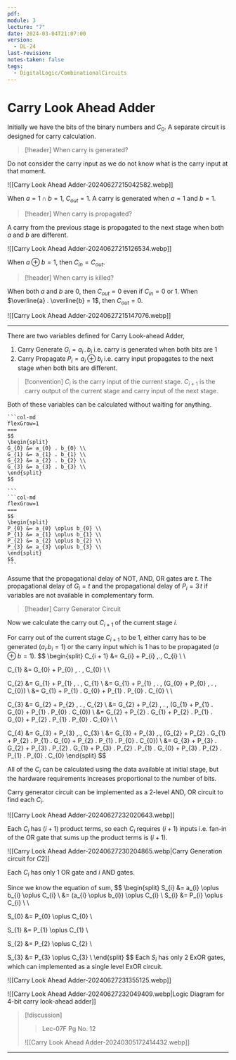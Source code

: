 ```yaml
---
pdf: 
module: 3
lecture: "7"
date: 2024-03-04T21:07:00
version:
  - DL-24
last-revision: 
notes-taken: false
tags:
  - DigitalLogic/CombinationalCircuits
---
```

# Carry Look Ahead Adder

Initially we have the bits of the binary numbers and $C_{0}$. A separate circuit is designed for carry calculation.

> [!header] When carry is generated?

Do not consider the carry input as we do not know what is the carry input at that moment.

![[Carry Look Ahead Adder-20240627215042582.webp]]

When $a = 1 \cap b = 1$, $C_{out} = 1$.
A carry is generated when $a = 1$ and $b = 1$.

> [!header] When carry is propagated?

A carry from the previous stage is propagated to the next stage when both $a$ and $b$ are different.

![[Carry Look Ahead Adder-20240627215126534.webp]]

When $a \oplus b = 1$, then $C_{in} = C_{out}$.

> [!header] When carry is killed?

When both $a$ and $b$ are $0$, then $C_{out} = 0$ even if $C_{in} = 0$ or $1$.
When $\overline{a} . \overline{b} = 1$, then $C_{out} = 0$.

![[Carry Look Ahead Adder-20240627215147076.webp]]

---

There are two variables defined for Carry Look-ahead Adder,
1. Carry Generate $G_i = a_i \,.\, b_i$ i.e. carry is generated when both bits are 1
2. Carry Propagate $P_i = a_i \oplus b_i$ i.e. carry input propagates to the next stage when both bits are different.

> [!convention] 
> $C_{i}$ is the carry input of the current stage.
> $C_{i + 1}$ is the carry output of the current stage and carry input of the next stage.

Both of these variables can be calculated without waiting for anything.
````col
```col-md
flexGrow=1
===
$$
\begin{split}
G_{0} &= a_{0} . b_{0} \\
G_{1} &= a_{1} . b_{1} \\
G_{2} &= a_{2} . b_{2} \\
G_{3} &= a_{3} . b_{3} \\
\end{split}
$$

```
```col-md
flexGrow=1
===
$$
\begin{split}
P_{0} &= a_{0} \oplus b_{0} \\
P_{1} &= a_{1} \oplus b_{1} \\
P_{2} &= a_{2} \oplus b_{2} \\
P_{3} &= a_{3} \oplus b_{3} \\
\end{split}
$$
```
````
Assume that the propagational delay of NOT, AND, OR gates are $t$.
The propagational delay of $G_{i} = t$ and the propagational delay of $P_{i} = 3\,t$ if variables are not available in complementary form.

> [!header] Carry Generator Circuit

Now we calculate the carry out $C_{i + 1}$ of the current stage $i$.

For carry out of the current stage $C_{i + 1}$ to be $1$, either carry has to be generated ($a_{i} . b_{i} = 1$) or the carry input which is $1$ has to be propagated ($a \oplus b = 1$).
$$
\begin{split}
C_{i + 1} 
&= G_{i} + P_{i} \,.\, C_{i} \\ \\

C_{1} 
&= G_{0} + P_{0} \, . \, C_{0} \\ \\

C_{2} 
&= G_{1} + P_{1} \, . \, C_{1} \\
&= G_{1} + P_{1} \, . \, (G_{0} + P_{0} \, . \, C_{0}) \\
&= G_{1} + P_{1} . G_{0} + P_{1} . P_{0} . C_{0} \\ \\

C_{3}
&= G_{2} + P_{2} \, . \, C_{2} \\
&= G_{2} + P_{2} \, . \, (G_{1} + P_{1} . G_{0} + P_{1} . P_{0} . C_{0}) \\
&= G_{2} + P_{2} . G_{1} + P_{2} . P_{1} . G_{0} + P_{2} . P_{1} . P_{0} . C_{0} \\ \\

C_{4}
&= G_{3} + P_{3} \,.\, C_{3} \\
&= G_{3} + P_{3} \,.\, (G_{2} + P_{2} . G_{1} + P_{2} . P_{1} . G_{0} + P_{2} . P_{1} . P_{0} . C_{0}) \\
&= G_{3} + P_{3} . G_{2} + P_{3} . P_{2} . G_{1} + P_{3} . P_{2} . P_{1} . G_{0} + P_{3} . P_{2} . P_{1} . P_{0} . C_{0}
\end{split}
$$

All of the $C_{i}$ can be calculated using the data available at initial stage, but the hardware requirements increases proportional to the number of bits.

Carry generator circuit can be implemented as a 2-level AND, OR circuit to find each $C_{i}$.

![[Carry Look Ahead Adder-20240627232020643.webp]]

Each $C_{i}$ has $(i + 1)$ product terms, so each $C_{i}$ requires $(i + 1)$ inputs i.e. fan-in of the OR gate that sums up the product terms is $(i + 1)$.

![[Carry Look Ahead Adder-20240627230204865.webp|Carry Generation circuit for $C2$]]

Each $C_{i}$ has only 1 OR gate and $i$ AND gates.

Since we know the equation of sum,
$$
\begin{split}
S_{i} 
&= a_{i} \oplus b_{i} \oplus  C_{i} \\ 
&= (a_{i} \oplus b_{i}) \oplus  C_{i} \\ 
S_{i} &= P_{i} \oplus  C_{i} \\  \\

S_{0}
&= P_{0} \oplus  C_{0} \\

S_{1}
&= P_{1} \oplus  C_{1} \\

S_{2}
&= P_{2} \oplus  C_{2} \\

S_{3}
&= P_{3} \oplus  C_{3} \\
\end{split}
$$
Each $S_{i}$ has only 2 ExOR gates, which can implemented as a single level ExOR circuit.

![[Carry Look Ahead Adder-20240627231355125.webp]]

![[Carry Look Ahead Adder-20240627232049409.webp|Logic Diagram for 4-bit carry look-ahead adder]]


> [!discussion] 
>> Lec-07F Pg No. 12
>
> ![[Carry Look Ahead Adder-20240305172414432.webp]]



---
